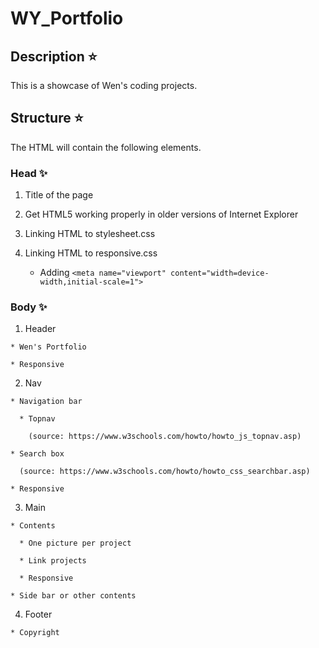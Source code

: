 # WY_Portfolio

## Description :star:

This is a showcase of Wen's coding projects.

## Structure :star:

The HTML will contain the following elements.

### Head :sparkles:

  1. Title of the page

  2. Get HTML5 working properly in older versions of Internet
  Explorer

  3. Linking HTML to stylesheet.css

  4. Linking HTML to responsive.css

      * Adding `<meta name="viewport" content="width=device-width,initial-scale=1">`

### Body :sparkles:

  1. Header

    * Wen's Portfolio

    * Responsive

  2. Nav

    * Navigation bar

      * Topnav

        (source: https://www.w3schools.com/howto/howto_js_topnav.asp)

    * Search box

      (source: https://www.w3schools.com/howto/howto_css_searchbar.asp)

    * Responsive

  3. Main

    * Contents

      * One picture per project

      * Link projects

      * Responsive

    * Side bar or other contents

  4. Footer

    * Copyright
